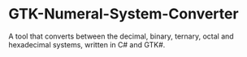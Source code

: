 # GTK-Numeral-System-Converter
A tool that converts between the decimal, binary, ternary, octal and hexadecimal systems, written in C# and GTK#.
